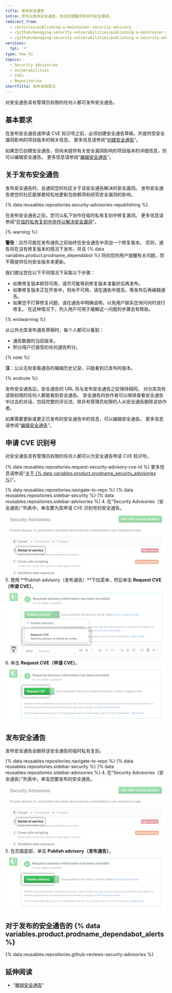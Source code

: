 ```yaml
---
title: 发布安全通告
intro: 您可以发布安全通告，向社区提醒项目中的安全漏洞。
redirect_from:
  - /articles/publishing-a-maintainer-security-advisory
  - /github/managing-security-vulnerabilities/publishing-a-maintainer-security-advisory
  - /github/managing-security-vulnerabilities/publishing-a-security-advisory
versions:
  fpt: '*'
type: how_to
topics:
  - Security advisories
  - Vulnerabilities
  - CVEs
  - Repositories
shortTitle: 发布咨询意见
---
```


<!--Marketing-LINK: From /features/security/software-supply-chain page "Publishing a security advisory".-->

对安全通告具有管理员权限的任何人都可发布安全通告。

## 基本要求

在发布安全通告或申请 CVE 标识号之前，必须创建安全通告草稿，并提供受安全漏洞影响的项目版本的相关信息。 更多信息请参阅“[创建安全通告](/github/managing-security-vulnerabilities/creating-a-security-advisory)”。

如果您已创建安全通告，但尚未提供有关安全漏洞影响的项目版本的详细信息，则可以编辑安全通告。 更多信息请参阅“[编辑安全通告](/github/managing-security-vulnerabilities/editing-a-security-advisory)”。

## 关于发布安全通告

发布安全通告时，会通知您的社区关于该安全通告解决的安全漏洞。 发布安全通告使您的社区能够更轻松地更新包依赖项和研究安全漏洞的影响。

{% data reusables.repositories.security-advisories-republishing %}

在发布安全通告之前，您可以私下协作在临时私有复刻中修复漏洞。 更多信息请参阅“[在临时私有复刻中协作以解决安全漏洞](/articles/collaborating-in-a-temporary-private-fork-to-resolve-a-security-vulnerability)”。

{% warning %}

**警告**：应尽可能在发布通告之前始终在安全通告中添加一个修复版本。 否则，通告将在没有修复版本的情况下发布，并且 {% data variables.product.prodname_dependabot %} 将向您的用户提醒有关问题，而不需提供任何安全版本来更新。

我们建议您在以下不同情况下采取以下步骤：

- 如果修复版本即将可用，请尽可能等到修复版本准备好后再发布。
- 如果修复版本正在开发中，但尚不可用，请在通告中提及，等发布后再编辑通告。
- 如果您不打算修复问题，请在通告中明确说明，以免用户联系您询问何时进行修复。 在这种情况下，列入用户可用于缓解这一问题的步骤会有帮助。

{% endwarning %}

从公共仓库发布通告草稿时，每个人都可以看到：

- 通告数据的当前版本。
- 积分用户已接受的任何通告积分。

{% note %}

**注**：公众无权查看通告的编辑历史记录，只能看到已发布的版本。

{% endnote %}

发布安全通告后，安全通告的 URL 将与发布安全通告之前保持相同。 对仓库具有读取权限的任何人都能看到安全通告。 安全通告的协作者可以继续查看安全通告中过去的对话，包括完整的评论流，除非有管理员权限的人从安全通告删除该协作者。

如果需要更新或更正已发布的安全通告中的信息，可以编辑安全通告。 更多信息请参阅“[编辑安全通告](/github/managing-security-vulnerabilities/editing-a-security-advisory)”。

## 申请 CVE 识别号

对安全通告具有管理员权限的任何人都可以为安全通告申请 CVE 标识号。

{% data reusables.repositories.request-security-advisory-cve-id %} 更多信息请参阅“[关于 {% data variables.product.prodname_security_advisories %}](/github/managing-security-vulnerabilities/about-github-security-advisories#cve-identification-numbers)”。

{% data reusables.repositories.navigate-to-repo %}
{% data reusables.repositories.sidebar-security %}
{% data reusables.repositories.sidebar-advisories %}
4. 在“Security Advisories（安全通告）”列表中，单击要为其申请 CVE 识别号的安全通告。 ![列表中的安全通告](/assets/images/help/security/security-advisory-in-list.png)
5. 使用 **Publish advisory（发布通告）**下拉菜单，然后单击 **Request CVE（申请 CVE）**。 ![下拉列表中的“申请 CVE”](/assets/images/help/security/security-advisory-drop-down-request-cve.png)
6. 单击 **Request CVE（申请 CVE）**。 ![申请 CVE 按钮](/assets/images/help/security/security-advisory-request-cve-button.png)

## 发布安全通告

发布安全通告会删除该安全通告的临时私有复刻。

{% data reusables.repositories.navigate-to-repo %}
{% data reusables.repositories.sidebar-security %}
{% data reusables.repositories.sidebar-advisories %}
4. 在“Security Advisories（安全通告）”列表中，单击您要发布的安全通告。 ![列表中的安全通告](/assets/images/help/security/security-advisory-in-list.png)
5. 在页面底部，单击 **Publish advisory（发布通告）**。 ![发布通告按钮](/assets/images/help/security/publish-advisory-button.png)

## 对于发布的安全通告的 {% data variables.product.prodname_dependabot_alerts %}

{% data reusables.repositories.github-reviews-security-advisories %}

## 延伸阅读

- "[撤销安全通告](/github/managing-security-vulnerabilities/withdrawing-a-security-advisory)"

